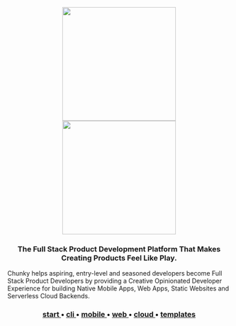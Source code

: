 <p align="center">
  <a href="https://github.com/react-chunky/react-chunky">
    <img height="256" src="https://raw.githubusercontent.com/react-chunky/react-chunky/master/assets/c-logo.gif">
    <br/>
    <img width="256" src="https://raw.githubusercontent.com/react-chunky/react-chunky/master/assets/c-logo-h.png">
  </a>

<h3 align="center"> 
The Full Stack Product Development Platform That Makes Creating Products Feel Like Play.  
</h3>
Chunky helps aspiring, entry-level and seasoned developers become Full Stack Product Developers by providing a Creative Opinionated Developer Experience for building Native Mobile Apps, Web Apps, Static Websites and Serverless Cloud Backends. 

<h3 align="center">
<a href="http://chunky.io"> start </a> •
<a href="http://chunky.io/cli"> cli </a> •
<a href="http://chunky.io/mobile"> mobile </a> •
<a href="http://chunky.io/web"> web </a> •
<a href="http://chunky.io/cloud"> cloud </a> •
<a href="http://chunky.io/templates"> templates </a>
</h3>
</p>
